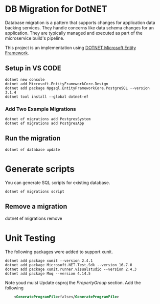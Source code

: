 # DB Migration for DotNET

Database migration is a pattern that supports changes for application data backing services. They handle concerns like data schema changes for an application. They are typically managed and executed as part of the microservice build's pipeline.

This project is an implementation using [DOTNET Microsoft Entity Framework](https://docs.microsoft.com/en-us/ef/core/managing-schemas/migrations/?tabs=dotnet-core-cli).

## Setup in VS CODE


```
dotnet new console
dotnet add Microsoft.EntityFrameworkCore.Design
dotnet add package Npgsql.EntityFrameworkCore.PostgreSQL --version 3.1.4
dotnet tool install --global dotnet-ef
```



### Add Two Example Migrations

```
dotnet ef migrations add PostgresSystem
dotnet ef migrations add PostgresApp
```


##  Run the migration

```
dotnet ef database update
```

# Generate scripts

You can generate SQL scripts for existing database.

```
dotnet ef migrations script
```

## Remove a migration

dotnet ef migrations remove

# Unit Testing

The following packages were added to support xunit.

```
dotnet add package xunit --version 2.4.1
dotnet add package Microsoft.NET.Test.Sdk --version 16.7.0
dotnet add package xunit.runner.visualstudio --version 2.4.3
dotnet add package Moq --version 4.14.5
```

Note youd muist Update csproj the *PropertyGroup* section. Add the following

```xml
    <GenerateProgramFile>false</GenerateProgramFile>
```
    
